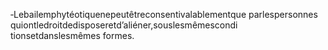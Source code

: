 ‐Lebailemphytéotiquenepeutêtreconsentivalablementque parlespersonnes quiontledroitdedisposeretd’aliéner,souslesmêmescondi tionsetdanslesmêmes formes.